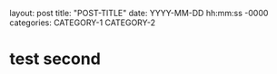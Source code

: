 layout: post
title: "POST-TITLE"
date: YYYY-MM-DD hh:mm:ss -0000
categories: CATEGORY-1 CATEGORY-2

# test second
